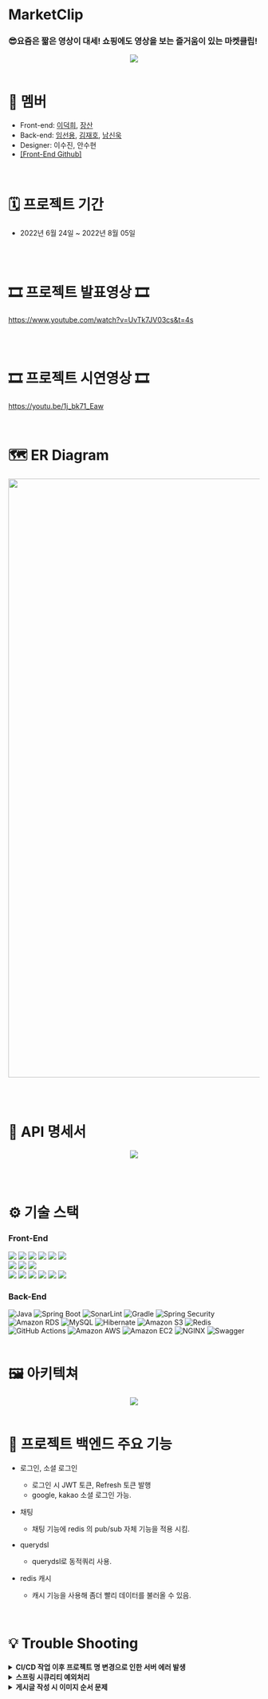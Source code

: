 # MarketClip

### 😎요즘은 짧은 영상이 대세! 쇼핑에도 영상을 보는 즐거움이 있는 마켓클립!
<p align="center"><img src="https://wook-bucket.s3.ap-northeast-2.amazonaws.com/222222.png" />
  

<br />
<br />
  
# 👥 멤버
- Front-end: [이덕희](https://github.com/ejzl521), [장산](https://github.com/kyngmn)
- Back-end: [임선용](https://github.com/sunyongIM), [김재호](https://github.com/KimjaehoLy), [남신욱](https://github.com/tlsdnr1135)
- Designer: 이수진, 안수현
- [\[Front-End Github\]](https://github.com/TEAM-7E7/7E7-FE)
  
<br />

# 🗓 프로젝트 기간
- 2022년 6월 24일 ~ 2022년 8월 05일
  

<br><br>
# 🎞 프로젝트 발표영상 🎞
https://www.youtube.com/watch?v=UvTk7JV03cs&t=4s

<br><br>
# 🎞 프로젝트 시연영상 🎞
https://youtu.be/1j_bk71_Eaw

<br>

# 🗺 ER Diagram
<center><img src="https://wook-bucket.s3.ap-northeast-2.amazonaws.com/markeclip+erd.PNG" width="1200"></center>
  
<br /><br />
# 📌 API 명세서
<center><img src="https://wook-bucket.s3.ap-northeast-2.amazonaws.com/API+%EC%9A%94%EC%95%BD+%EC%82%AC%EC%A7%841.png" width:"1200"></center>

<br /><br />
  
# ⚙️ 기술 스택
  
### Front-End

<div>
<img src="http://img.shields.io/badge/-JavaScript-F7DF1E?style=for-the-badge&logo=JavaScript&logoColor=white" />
<img src="https://img.shields.io/badge/React-20232A?style=for-the-badge&logo=react&logoColor=61DAFB" />
<img src="http://img.shields.io/badge/-HTML5-E34F26?style=for-the-badge&logo=HTML5&logoColor=white" />
<img src="http://img.shields.io/badge/-CSS3-1572B6?style=for-the-badge&logo=CSS3&logoColor=white" />
<img src="https://img.shields.io/badge/Typescript-3178C6?style=for-the-badge&logo=Typescript&logoColor=white">
<img src="http://img.shields.io/badge/-Python-3776AB?style=for-the-badge&logo=Python&logoColor=white" />
</div>
<div>
<img src="https://img.shields.io/badge/Redux-764ABC?style=for-the-badge&logo=Redux&logoColor=white">
<img src="https://img.shields.io/badge/Recoil-673AB8?style=for-the-badge&logo=Recoil&logoColor=white">
<img src="https://img.shields.io/badge/React Query-FF4154?style=for-the-badge&logo=React Query&logoColor=white">
</div>
<div>
<img src="https://img.shields.io/badge/NGINX-009639?style=for-the-badge&logo=NGINX&logoColor=white">
<img src="http://img.shields.io/badge/-Amazon AWS-232F3E?style=for-the-badge&logo=Amazon AWS&logoColor=white" />
<img src="http://img.shields.io/badge/-Amazon S3-569A31?style=for-the-badge&logo=Amazon S3&logoColor=white" />
<img src="http://img.shields.io/badge/-Amazon EC2-FF4F8B?style=for-the-badge&logo=Amazon EC2&logoColor=white" />
<img src="http://img.shields.io/badge/-GitHub Actions-2088FF?style=for-the-badge&logo=GitHub Actions&logoColor=white" />
  <img src="http://img.shields.io/badge/-Cloud Front-512BD4?style=for-the-badge&logo=&logoColor=white" />
</div>  

### Back-End

<div>
  <img alt="Java" src ="https://img.shields.io/badge/Java-007396.svg?&style=for-the-badge&logo=Java&logoColor=white"/>
  <img alt="Spring Boot" src ="https://img.shields.io/badge/Spring Boot-6DB33F.svg?&style=for-the-badge&logo=Spring Boot&logoColor=white"/>
  <img alt="SonarLint" src ="https://img.shields.io/badge/SonarLint-CB2029.svg?&style=for-the-badge&logo=SonarLint&logoColor=white"/>
  <img alt="Gradle" src ="https://img.shields.io/badge/Gradle-02303A.svg?&style=for-the-badge&logo=Gradle&logoColor=white"/>
  <img alt="Spring Security" src ="https://img.shields.io/badge/Spring Security-6DB33F.svg?&style=for-the-badge&logo=Spring Security&logoColor=white"/>
</div>
<div>
  <img alt="Amazon RDS" src="https://img.shields.io/badge/Amazon RDS-527FFF?style=for-the-badge&logo=Amazon RDS&logoColor=white"/>
  <img alt="MySQL" src ="https://img.shields.io/badge/MySQL-4479A1.svg?&style=for-the-badge&logo=MySQL&logoColor=white"/>
  <img alt="Hibernate" src ="https://img.shields.io/badge/Hibernate-59666C.svg?&style=for-the-badge&logo=Hibernate&logoColor=white"/>
  <img alt="Amazon S3" src="https://img.shields.io/badge/Amazon S3-569A31?style=for-the-badge&logo=Amazon S3&logoColor=white"/>
  <img alt="Redis" src="https://img.shields.io/badge/Redis-DC382D?style=for-the-badge&logo=Redis&logoColor=white"/>
</div>
<div>
  <img alt="GitHub Actions" src="https://img.shields.io/badge/GitHub Actions-2088FF?style=for-the-badge&logo=GitHub Actions&logoColor=white"/>
  <img alt="Amazon AWS" src="https://img.shields.io/badge/Amazon AWS-232F3E?style=for-the-badge&logo=Amazon AWS&logoColor=white"/>
  <img alt="Amazon EC2" src="https://img.shields.io/badge/Amazon EC2-FF4F8B?style=for-the-badge&logo=Amazon EC2&logoColor=white"/>
  <img alt="NGINX" src="https://img.shields.io/badge/NGINX-009639?style=for-the-badge&logo=NGINX&logoColor=white">
  <img alt="Swagger" src="https://img.shields.io/badge/Swagger-59666C?style=for-the-badge&logo=Swagger&logoColor=white"/>
</div>

<br />  



# 🖼 아키텍쳐
<center><img src="https://wook-bucket.s3.ap-northeast-2.amazonaws.com/%EB%A7%88%EC%BC%93%ED%81%B4%EB%A6%BD+%EC%95%84%ED%82%A4%ED%85%8D%EC%B3%90.PNG" width:"1200"></center>

<br />

# 🔑 프로젝트 백엔드 주요 기능
  
* 로그인, 소셜 로그인 
  - 로그인 시 JWT 토큰, Refresh 토큰 발행
  - google, kakao 소셜 로그인 가능.
  
* 채팅
  - 채팅 기능에 redis 의 pub/sub 자체 기능을 적용 시킴.

* querydsl
  - querydsl로 동적쿼리 사용.

* redis 캐시 
  - 캐시 기능을 사용해 좀더 빨리 데이터를 불러올 수 있음.
  
<br />




# 💡 Trouble Shooting
<details>
  <summary>
    <b> CI/CD 작업 이후 프로젝트 명 변경으로 인한 서버 에러 발생 </b>
  </summary>
  
```bash
REPOSITORY=/home/ubuntu/
cd $REPOSITORY

APP_NAME=marketclip
JAR_NAME=$(ls $REPOSITORY/build/libs/ | grep 'SNAPSHOT.jar' | tail -n 1)
JAR_PATH=$REPOSITORY/build/libs/$JAR_NAME

CURRENT_PID=$(pgrep -f $APP_NAME)

echo ">현재 구동 중인 애플리케이션 pid: $CURRENT_PID"

if [ -z $CURRENT_PID ]
then
  echo ">현재 구동 중인 애플리케이션이 없으므로 종료하지 않습니다."
else
  echo "> kill -9 $CURRENT_PID"
  sudo kill -15 $CURRENT_PID
  sleep 5
fi
```
* ###### 프로젝트 프로젝트 명 변경으로 인해 kill 명령어가 실행되지 않아서 일어나는 오류
##### 해결
* ###### 단순히 EC2의 (전 프로젝트명의)프로젝트를 강제적으로 kill하고 재실행 해줬다
</details>

<details>
  <summary>
    <b> 스프링 시큐리티 예외처리 </b>
  </summary>
  
* ###### 스프링 시큐리티는 서블릿 필터에서 발생하는 오류라 ControllerAdvice에서 잡지 못한다.
* ###### 그래서 필터 계층에서 예외 처리를 해주어야 했다.
  
##### 해결
* ###### 시큐리티에 등록한 필터들 마다 예외 처리를 해주었다
</details>

<details>
  <summary>
    <b> 게시글 작성 시 이미지 순서 문제 </b>
  </summary>
  
* ###### 게시글을 작성 시 여러개의 사진을 올릴 수 있는데 첫번째 사진만 미리보기 사진으로 등록이 됨.
* ###### 선용님 저희가 왜 이미지를 리스트로 안받고 url을 받았나요??
  
###### 해결
</details>

<br />
